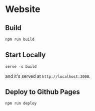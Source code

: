 # Website

## Build
```js
npm run build
```

## Start Locally
```js
serve -s build
```
and it's served at `http://localhost:3000`.

## Deploy to Github Pages
```js
npm run deploy
```
